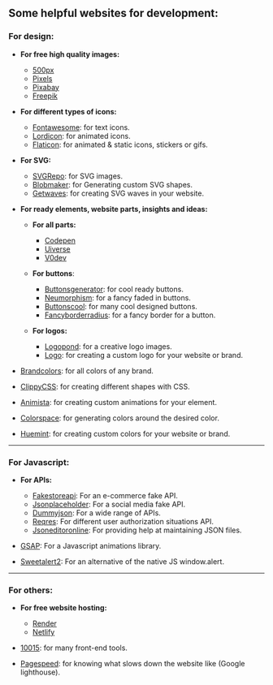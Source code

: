## Some helpful websites for development:
### For design:
- **For free high quality images:**
  - [500px](https://500px.com/)
  - [Pixels](https://www.pexels.com/)
  - [Pixabay](https://pixabay.com/)
  - [Freepik](https://www.freepik.com/)

- **For different types of icons:**
  - [Fontawesome](https://fontawesome.com/): for text icons.
  - [Lordicon](https://lordicon.com/): for animated icons.
  - [Flaticon](https://www.flaticon.com/): for animated & static icons, stickers or gifs.

- **For SVG:**
  - [SVGRepo](https://www.svgrepo.com/): for SVG images.
  - [Blobmaker](https://www.blobmaker.app/): for Generating custom SVG shapes.
  - [Getwaves](https://getwaves.io/): for creating SVG waves in your website.

- **For ready elements, website parts, insights and ideas:**
  - **For all parts:**
    - [Codepen](https://codepen.io/)
    - [Uiverse](https://uiverse.io/)
    - [V0dev](https://v0.dev/)

  - **For buttons**:
    - [Buttonsgenerator](https://markodenic.com/tools/buttons-generator/): for cool ready buttons.
    - [Neumorphism](https://neumorphism.io/): for a fancy faded in buttons.
    - [Buttonscool](https://www.buttons.cool/): for many cool designed buttons.
    - [Fancyborderradius]( https://9elements.github.io/fancy-border-radius/): for a fancy border for a button.

  - **For logos:**
    - [Logopond](https://logopond.com/): for a creative logo images.
    - [Logo](https://logo.com/): for creating a custom logo for your website or brand.
  
- [Brandcolors](https://brandcolors.net/): for all colors of any brand.
- [ClippyCSS](https://bennettfeely.com/clippy/): for creating different shapes with CSS.
- [Animista](https://animista.net/): for creating custom animations for your element.
- [Colorspace](https://mycolor.space/): for generating colors around the desired color.
- [Huemint](https://huemint.com/): for creating custom colors for your website or brand.

<hr>

### For Javascript:
- **For APIs:**
  - [Fakestoreapi](https://fakestoreapi.com/): For an e-commerce fake API.
  - [Jsonplaceholder](https://jsonplaceholder.typicode.com/): For a social media fake API.
  - [Dummyjson](https://dummyjson.com/): For a wide range of APIs.
  - [Reqres](https://reqres.in/): For different user authorization situations API.
  - [Jsoneditoronline](https://jsoneditoronline.org/): For providing help at maintaining JSON files.

- [GSAP](https://gsap.com/): For a Javascript animations library.
- [Sweetalert2](https://sweetalert2.github.io/): For an alternative of the native JS window.alert.

<hr>

### For others:
- **For free website hosting:**
  - [Render](https://render.com/)
  - [Netlify](https://www.netlify.com/)

- [10015](https://10015.io/): for many front-end tools.
- [Pagespeed](https://pagespeed.web.dev/): for knowing what slows down the website like (Google lighthouse).
